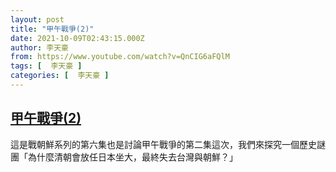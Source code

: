 ```yaml
---
layout: post
title: "甲午戰爭(2)"
date: 2021-10-09T02:43:15.000Z
author: 李天豪
from: https://www.youtube.com/watch?v=QnCIG6aFQlM
tags: [  李天豪 ]
categories: [  李天豪 ]
---
```

<!--1633747395000-->
[甲午戰爭(2)](https://www.youtube.com/watch?v=QnCIG6aFQlM)
------

<div>
這是戰朝鮮系列的第六集也是討論甲午戰爭的第二集這次，我們來探究一個歷史謎團「為什麼清朝會放任日本坐大，最終失去台灣與朝鮮？」
</div>

